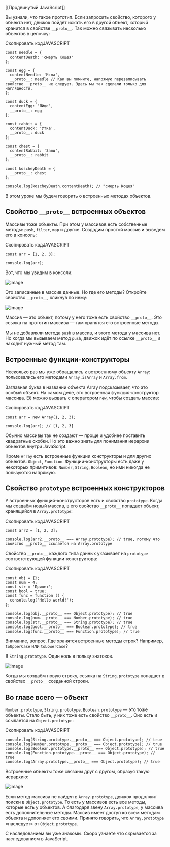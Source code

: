 [[Продвинутый JavaScript]]

Вы узнали, что такое прототип. Если запросить свойство, которого у объекта нет, движок пойдёт искать его в другой объект, который хранится в свойстве `__proto__`. Так можно связывать несколько объектов в цепочку:

Скопировать кодJAVASCRIPT

```
const needle = {
  contentDeath: 'смерть Кощея'
};

const egg = {
  contentNeedle: 'Игла',
  __proto__: needle // Как вы помните, напрямую перезаписывать свойство __proto__ не следует. Здесь мы так сделали только для наглядности.
};

const duck = {
  contentEgg: 'Яйцо',
  __proto__: egg
};

const rabbit = {
  contentDuck: 'Утка',
  __proto__: duck
};

const chest = {
  contentRabbit: 'Заяц',
  __proto__: rabbit
};

const koscheyDeath = {
  __proto__: chest
};

console.log(koscheyDeath.contentDeath); // "смерть Кощея" 
```

В этом уроке мы будем говорить о встроенных методах объектов.

## Свойство `__proto__` встроенных объектов

Массивы тоже объекты. При этом у массивов есть собственные методы: `push`, `filter`, `map` и другие. Создадим простой массив и выведем его в консоль:

Скопировать кодJAVASCRIPT

```
const arr = [1, 2, 3];

console.log(arr); 
```

Вот, что мы увидим в консоли:

![image](https://pictures.s3.yandex.net/resources/sprint_4-44_1592650493.png)

Это записанные в массив данные. Но где его методы? Откройте свойство `__proto__`, кликнув по нему:

![image](https://pictures.s3.yandex.net/resources/sprint_4-43_1592650509.png)

Массив — это объект, потому у него тоже есть свойство `__proto__`. Это ссылка на прототип массива — там хранятся его встроенные методы.

Мы не добавляли метода `push` в массив, и этого метода у массива нет. Но когда мы вызываем метод `push`, движок идёт по ссылке `__proto__` и находит нужный метод там.

## Встроенные функции-конструкторы

Несколько раз мы уже обращались к встроенному объекту `Array`: пользовались его методами `Array.isArray` и `Array.from`.

Заглавная буква в названии объекта Array подсказывает, что это особый объект. На самом деле, это встроенная функция-конструктор массива. Её можно вызвать с оператором `new`, чтобы создать массив:

Скопировать кодJAVASCRIPT

```
const arr = new Array(1, 2, 3);

console.log(arr); // [1, 2, 3] 
```

Обычно массивы так не создают — проще и удобнее поставить квадратные скобки. Но это важно знать для понимания иерархии объектов внутри JavaScript.

Кроме `Array` есть встроенные функции конструкторы и для других объектов: `Object`, `Function`. Функции-конструкторы есть даже у некоторых примитивов: `Number`, `String`, `Boolean`, но ими никогда не пользуются напрямую.

## Свойство `prototype` встроенных конструкторов

У встроенных функций-конструкторов есть и свойство `prototype`. Когда мы создаём новый массив, в его свойство `__proto__` попадает объект, хранящийся в `Array.prototype`:

Скопировать кодJAVASCRIPT

```
const arr2 = [1, 2, 3];

console.log(arr2.__proto__ === Array.prototype); // true, потому что свойство __proto__ ссылается на Array.prototype 
```

Свойство `__proto__` каждого типа данных указывает на `prototype` соответствующей функции-конструктора:

Скопировать кодJAVASCRIPT

```
const obj = {};
const num = 4;
const str = 'Привет';
const bool = true;
const func = function () {
  console.log('Hello world!');
};

console.log(obj.__proto__ === Object.prototype); // true
console.log(num.__proto__ === Number.prototype); // true
console.log(str.__proto__ === String.prototype); // true
console.log(bool.__proto__ === Boolean.prototype); // true
console.log(func.__proto__ === Function.prototype); // true 
```

Внимание, вопрос. Где хранятся встроенные методы строк? Например, `toUpperCase` или `toLowerCase`?

В `String.prototype`. Один ноль в пользу знатоков.

![image](https://pictures.s3.yandex.net/resources/JS4_6___1__3_1592650574.jpg)

Когда мы создаём новую строку, ссылка на `String.prototype` попадает в свойство `__proto__` созданной строки.

## Во главе всего — объект

`Number.prototype`, `String.prototype`, `Boolean.prototype` — это тоже объекты. Стало быть, у них тоже есть свойство `__proto__`. Оно есть и ссылается на `Object.prototype`:

Скопировать кодJAVASCRIPT

```
console.log(String.prototype.__proto__ === Object.prototype); // true
console.log(Number.prototype.__proto__ === Object.prototype); // true
console.log(Boolean.prototype.__proto__ === Object.prototype); // true
console.log(Function.prototype.__proto__ === Object.prototype); // true
console.log(Array.prototype.__proto__ === Object.prototype); // true 
```

Встроенные объекты тоже связаны друг с другом, образуя такую иерархию:

![image](https://pictures.s3.yandex.net/resources/sprint_4___1__216_1592650608.jpg)

Если метод массива не найден в `Array.prototype`, движок продолжит поиски в `Object.prototype`. То есть у массивов есть все методы, которые есть у объектов. А благодаря звену `Array.prototype`, у массива есть дополнительные методы. Массив имеет доступ ко всем методам объекта и дополняет его своими. Принято говорить, что `Array.prototype` «наследует» от `Object.prototype`.

С наследованием вы уже знакомы. Скоро узнаете что скрывается за наследованием в JavaScript.